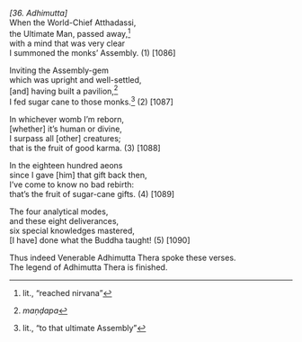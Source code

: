 *\[36. Adhimutta\]*  
When the World-Chief Atthadassi,  
the Ultimate Man, passed away,[^1]  
with a mind that was very clear  
I summoned the monks’ Assembly. (1) \[1086\]

Inviting the Assembly-gem  
which was upright and well-settled,  
\[and\] having built a pavilion,[^2]  
I fed sugar cane to those monks.[^3] (2) \[1087\]

In whichever womb I’m reborn,  
\[whether\] it’s human or divine,  
I surpass all \[other\] creatures;  
that is the fruit of good karma. (3) \[1088\]

In the eighteen hundred aeons  
since I gave \[him\] that gift back then,  
I’ve come to know no bad rebirth:  
that’s the fruit of sugar-cane gifts. (4) \[1089\]

The four analytical modes,  
and these eight deliverances,  
six special knowledges mastered,  
\[I have\] done what the Buddha taught! (5) \[1090\]

Thus indeed Venerable Adhimutta Thera spoke these verses.  
The legend of Adhimutta Thera is finished.  
[^1]: lit., “reached nirvana”  
[^2]: *maṇḍapa*  
[^3]: lit., “to that ultimate Assembly”
